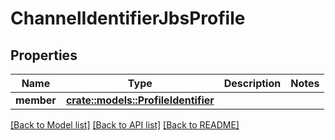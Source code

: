 # ChannelIdentifierJbsProfile

## Properties

Name | Type | Description | Notes
------------ | ------------- | ------------- | -------------
**member** | [**crate::models::ProfileIdentifier**](ProfileIdentifier.md) |  | 

[[Back to Model list]](../README.md#documentation-for-models) [[Back to API list]](../README.md#documentation-for-api-endpoints) [[Back to README]](../README.md)


